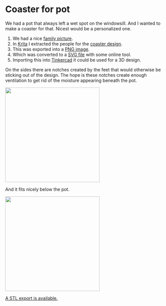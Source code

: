 # Coaster for pot

We had a pot that always left a wet spot on the windowsill. And I wanted to make a coaster for that. Nicest would be a personalized one.

1) We had a nice [family picture](family_picture.jpeg).
1) In [Krita](https://krita.org/) I extracted the people for the [coaster design](coaster.kra).
1) This was exported into a [PNG image](coaster_idea.png).
1) Which was converted to a [SVG file](coaster_idea.svg) with some online tool.
1) Importing this into [Tinkercad](https://www.tinkercad.com/) it could be used for a 3D design.

On the sides there are notches created by the feet that would otherwise be sticking out of the design. The hope is these notches create enough ventilation to get rid of the moisture appearing beneath the pot.

<image src="coaster.jpeg" width="300" />

And it fits nicely below the pot.

<image src="pot_with_coaster.jpeg" width="300" />

[A STL export is available.](coaster.stl)
